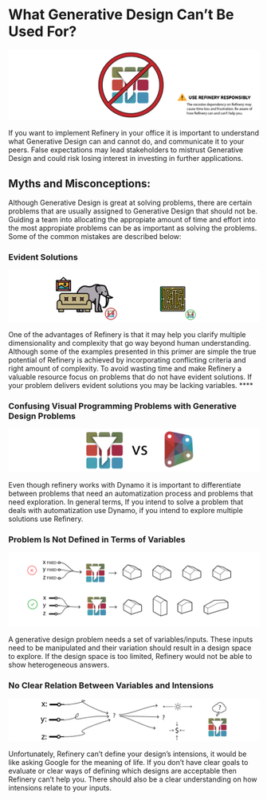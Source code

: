 # What Generative Design Can’t Be Used For?

![](../.gitbook/assets/gdcantbeusedfor.png)

If you want to implement Refinery in your office it is important to understand what Generative Design can and cannot do, and communicate it to your peers. False expectations may lead stakeholders to mistrust Generative Design and could risk losing interest in investing in further applications.

## **Myths and Misconceptions:**

Although Generative Design is great at solving problems, there are certain problems that are usually assigned to Generative Design that should not be. Guiding a team into allocating the appropiate amount of time and effort into the most appropiate problems can be as important as solving the problems. Some of the common mistakes are described below:

### **Evident Solutions**

![](../.gitbook/assets/evidentsolutions%20%281%29.png)

One of the advantages of Refinery is that it may help you clarify multiple dimensionality and complexity that go way beyond human understanding. Although some of the examples presented in this primer are simple the true potential of Refinery is achieved by incorporating conflicting criteria and right amount of complexity. To avoid wasting time and make Refinery a valuable resource focus on problems that do not have evident solutions. If your problem delivers evident solutions you may be lacking variables. ****

### Confusing Visual Programming Problems with Generative Design Problems

![](../.gitbook/assets/refineryvsdynamo.png)

Even though refinery works with Dynamo it is important to differentiate between problems that need an automatization process and problems that need exploration. In general terms, If you intend to solve a problem that deals with automatization use Dynamo, if you intend to explore multiple solutions use Refinery.

### Problem Is Not Defined in Terms of Variables

![](../.gitbook/assets/refineryvariables%20%281%29.png)

A generative design problem needs a set of variables/inputs. These inputs need to be manipulated and their variation should result in a design space to explore. If the design space is too limited, Refinery would not be able to show heterogeneous answers. 

### No Clear Relation Between Variables and Intensions

![](../.gitbook/assets/refineryvariablesrelation%20%282%29.png)

Unfortunately, Refinery can’t define your design’s intensions, it would be like asking Google for the meaning of life. If you don’t have clear goals to evaluate or clear ways of defining which designs are acceptable then Refinery can’t help you. There should also be a clear understanding on how intensions relate to your inputs.


